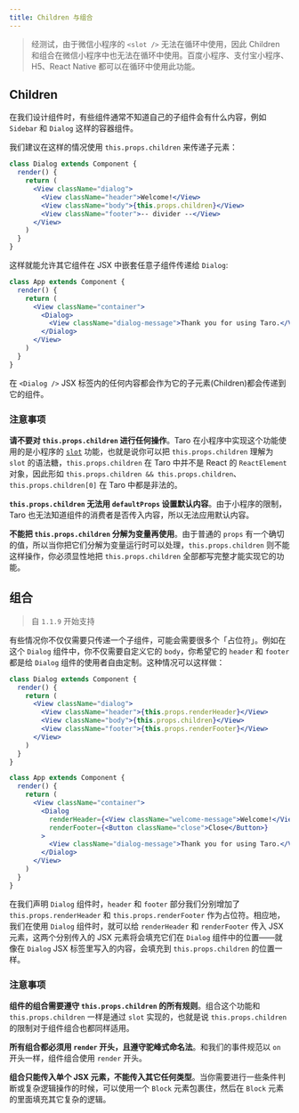```yaml
---
title: Children 与组合
---
```


> 经测试，由于微信小程序的 `<slot />` 无法在循环中使用，因此 Children 和组合在微信小程序中也无法在循环中使用。百度小程序、支付宝小程序、H5、React Native 都可以在循环中使用此功能。

## Children

在我们设计组件时，有些组件通常不知道自己的子组件会有什么内容，例如 `Sidebar` 和 `Dialog` 这样的容器组件。

我们建议在这样的情况使用 `this.props.children` 来传递子元素：

```jsx
class Dialog extends Component {
  render() {
    return (
      <View className="dialog">
        <View className="header">Welcome!</View>
        <View className="body">{this.props.children}</View>
        <View className="footer">-- divider --</View>
      </View>
    )
  }
}
```

这样就能允许其它组件在 JSX 中嵌套任意子组件传递给 `Dialog`:

```jsx
class App extends Component {
  render() {
    return (
      <View className="container">
        <Dialog>
          <View className="dialog-message">Thank you for using Taro.</View>
        </Dialog>
      </View>
    )
  }
}
```

在 `<Dialog />` JSX 标签内的任何内容都会作为它的子元素(Children)都会传递到它的组件。

### 注意事项

**请不要对 `this.props.children` 进行任何操作**。Taro 在小程序中实现这个功能使用的是小程序的 [`slot`](https://developers.weixin.qq.com/miniprogram/dev/framework/custom-component/wxml-wxss.html) 功能，也就是说你可以把 `this.props.children` 理解为 `slot` 的语法糖，`this.props.children` 在 Taro 中并不是 React 的 `ReactElement` 对象，因此形如 `this.props.children && this.props.children`、`this.props.children[0]` 在 Taro 中都是非法的。

**`this.props.children` 无法用 `defaultProps` 设置默认内容**。由于小程序的限制，Taro 也无法知道组件的消费者是否传入内容，所以无法应用默认内容。

**不能把 `this.props.children` 分解为变量再使用**。由于普通的 `props` 有一个确切的值，所以当你把它们分解为变量运行时可以处理，`this.props.children` 则不能这样操作，你必须显性地把 `this.props.children` 全部都写完整才能实现它的功能。

## 组合

> 自 `1.1.9` 开始支持

有些情况你不仅仅需要只传递一个子组件，可能会需要很多个「占位符」。例如在这个 `Dialog` 组件中，你不仅需要自定义它的 `body`，你希望它的 `header` 和 `footer` 都是给 `Dialog` 组件的使用者自由定制。这种情况可以这样做：

```jsx
class Dialog extends Component {
  render() {
    return (
      <View className="dialog">
        <View className="header">{this.props.renderHeader}</View>
        <View className="body">{this.props.children}</View>
        <View className="footer">{this.props.renderFooter}</View>
      </View>
    )
  }
}

class App extends Component {
  render() {
    return (
      <View className="container">
        <Dialog
          renderHeader={<View className="welcome-message">Welcome!</View>}
          renderFooter={<Button className="close">Close</Button>}
        >
          <View className="dialog-message">Thank you for using Taro.</View>
        </Dialog>
      </View>
    )
  }
}
```

在我们声明 `Dialog` 组件时，`header` 和 `footer` 部分我们分别增加了 `this.props.renderHeader` 和 `this.props.renderFooter` 作为占位符。相应地，我们在使用 `Dialog` 组件时，就可以给 `renderHeader` 和 `renderFooter` 传入 JSX 元素，这两个分别传入的 JSX 元素将会填充它们在 `Dialog` 组件中的位置——就像在 `Dialog` JSX 标签里写入的内容，会填充到 `this.props.children` 的位置一样。

### 注意事项

**组件的组合需要遵守 `this.props.children` 的所有规则**。组合这个功能和 `this.props.children` 一样是通过 `slot` 实现的，也就是说 `this.props.children` 的限制对于组件组合也都同样适用。

**所有组合都必须用 `render` 开头，且遵守驼峰式命名法**。和我们的事件规范以 `on` 开头一样，组件组合使用 `render` 开头。

**组合只能传入单个 JSX 元素，不能传入其它任何类型**。当你需要进行一些条件判断或复杂逻辑操作的时候，可以使用一个 `Block` 元素包裹住，然后在 `Block` 元素的里面填充其它复杂的逻辑。
